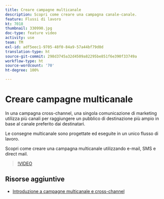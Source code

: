 ```yaml
---
title: Creare campagne multicanale
description: Scopri come creare una campagna canale-canale.
feature: Flussi di lavoro
kt: 7018
thumbnail: 330990.jpg
doc-type: feature video
activity: use
team: TM
exl-id: adf5eec1-9705-48f0-84a9-57a44bf79d0d
translation-type: ht
source-git-commit: 298d3745a32d4509a82295be851f6e390f33749a
workflow-type: ht
source-wordcount: '70'
ht-degree: 100%

---
```


# Creare campagne multicanale

In una campagna cross-channel, una singola comunicazione di marketing utilizza più canali per raggiungere un pubblico di destinazione più ampio in base al canale preferito dai destinatari.

Le consegne multicanale sono progettate ed eseguite in un unico flusso di lavoro.

Scopri come creare una campagna multicanale utilizzando e-mail, SMS e direct mail.

>[!VIDEO](https://video.tv.adobe.com/v/330990?quality=12)

## Risorse aggiuntive

* [Introduzione a campagne multicanale e cross-channel](/help/orchestrating-campaigns/introduction-to-cross-and-multi-channel-campaigns.md)
